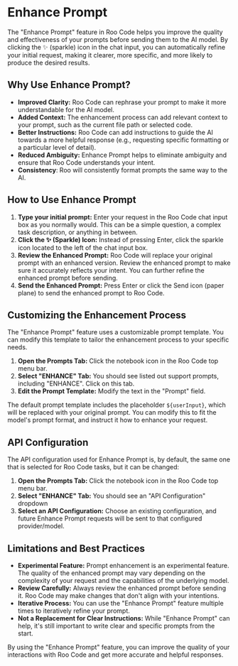 # Enhance Prompt

The "Enhance Prompt" feature in Roo Code helps you improve the quality and effectiveness of your prompts before sending them to the AI model.  By clicking the ✨ (sparkle) icon in the chat input, you can automatically refine your initial request, making it clearer, more specific, and more likely to produce the desired results.

## Why Use Enhance Prompt?

*   **Improved Clarity:**  Roo Code can rephrase your prompt to make it more understandable for the AI model.
*   **Added Context:**  The enhancement process can add relevant context to your prompt, such as the current file path or selected code.
*   **Better Instructions:**  Roo Code can add instructions to guide the AI towards a more helpful response (e.g., requesting specific formatting or a particular level of detail).
*   **Reduced Ambiguity:**  Enhance Prompt helps to eliminate ambiguity and ensure that Roo Code understands your intent.
*   **Consistency**: Roo will consistently format prompts the same way to the AI.

## How to Use Enhance Prompt

1.  **Type your initial prompt:**  Enter your request in the Roo Code chat input box as you normally would.  This can be a simple question, a complex task description, or anything in between.
2.  **Click the ✨ (Sparkle) Icon:**  Instead of pressing Enter, click the sparkle icon located to the left of the chat input box.
3.  **Review the Enhanced Prompt:**  Roo Code will replace your original prompt with an enhanced version.  Review the enhanced prompt to make sure it accurately reflects your intent. You can further refine the enhanced prompt before sending.
4.  **Send the Enhanced Prompt:**  Press Enter or click the Send icon (paper plane) to send the enhanced prompt to Roo Code.

## Customizing the Enhancement Process

The "Enhance Prompt" feature uses a customizable prompt template.  You can modify this template to tailor the enhancement process to your specific needs.

1.  **Open the Prompts Tab:** Click the notebook icon in the Roo Code top menu bar.
2.  **Select "ENHANCE" Tab:** You should see listed out support prompts, including "ENHANCE". Click on this tab.
3.  **Edit the Prompt Template:** Modify the text in the "Prompt" field.

The default prompt template includes the placeholder `${userInput}`, which will be replaced with your original prompt. You can modify this to fit the model's prompt format, and instruct it how to enhance your request.

## API Configuration

The API configuration used for Enhance Prompt is, by default, the same one that is selected for Roo Code tasks,
but it can be changed:

1.  **Open the Prompts Tab:** Click the notebook icon in the Roo Code top menu bar.
2.  **Select "ENHANCE" Tab:** You should see an "API Configuration" dropdown
3.  **Select an API Configuration:** Choose an existing configuration, and future Enhance Prompt requests will be sent to that configured provider/model.

## Limitations and Best Practices

*   **Experimental Feature:**  Prompt enhancement is an experimental feature. The quality of the enhanced prompt may vary depending on the complexity of your request and the capabilities of the underlying model.
*   **Review Carefully:**  Always review the enhanced prompt before sending it.  Roo Code may make changes that don't align with your intentions.
*   **Iterative Process:**  You can use the "Enhance Prompt" feature multiple times to iteratively refine your prompt.
*   **Not a Replacement for Clear Instructions:** While "Enhance Prompt" can help, it's still important to write clear and specific prompts from the start.

By using the "Enhance Prompt" feature, you can improve the quality of your interactions with Roo Code and get more accurate and helpful responses.
